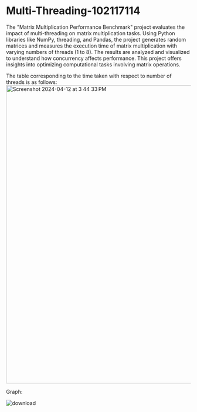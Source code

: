 # Multi-Threading-102117114

The "Matrix Multiplication Performance Benchmark" project evaluates the impact of multi-threading on matrix multiplication tasks. Using Python libraries like NumPy, threading, and Pandas, the project generates random matrices and measures the execution time of matrix multiplication with varying numbers of threads (1 to 8). The results are analyzed and visualized to understand how concurrency affects performance. This project offers insights into optimizing computational tasks involving matrix operations.

The table corresponding to the time taken with respect to number of threads is as follows:
<img width="813" alt="Screenshot 2024-04-12 at 3 44 33 PM" src="https://github.com/ThatSpaceCowboy/Multi-Threading-102117114/assets/41112158/51c89bbb-28f5-4e67-a88c-db5f63df7b96">

Graph:

![download](https://github.com/ThatSpaceCowboy/Multi-Threading-102117114/assets/41112158/83a9d656-9f81-4e37-bf75-c14998ca6874)
